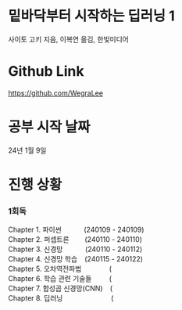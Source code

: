 # 밑바닥부터 시작하는 딥러닝 1
사이토 고키 지음, 이복연 옮김, 한빛미디어  

# Github Link
https://github.com/WegraLee

# 공부 시작 날짜
24년 1월 9일  

# 진행 상황
### 1회독
Chapter 1. 파이썬 &ensp;&ensp;&ensp;&ensp;&ensp;&ensp;(240109 - 240109)  
Chapter 2. 퍼셉트론 &ensp;&ensp;&ensp;&ensp;(240110 - 240110)  
Chapter 3. 신경망 &ensp;&ensp;&ensp;&ensp;&ensp;&ensp;(240110 - 240112)  
Chapter 4. 신경망 학습 &ensp; (240115 - 240122)  
Chapter 5. 오차역전파법 &ensp;&ensp;&ensp;&ensp;&ensp;&ensp;&ensp; (  
Chapter 6. 학습 관련 기술들 &ensp;&ensp;&ensp;&ensp; (  
Chapter 7. 합성곱 신경망(CNN) &ensp; (  
Chapter 8. 딥러닝 &ensp;&ensp;&ensp;&ensp;&ensp;&ensp;&ensp;&ensp;&ensp;&ensp;&ensp;&ensp;&ensp; (  
